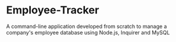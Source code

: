 # Employee-Tracker
A command-line application developed from scratch to manage a company's employee database using Node.js, Inquirer and MySQL
